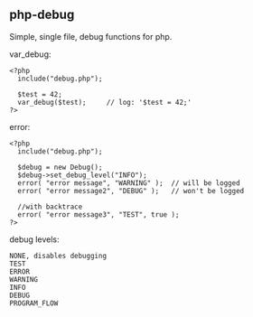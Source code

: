 ## php-debug
  
Simple, single file, debug functions for php.  
  
var_debug:  
```
<?php
  include("debug.php");

  $test = 42;
  var_debug($test);     // log: '$test = 42;'
?>
```
  
error:  
```
<?php
  include("debug.php");

  $debug = new Debug();
  $debug->set_debug_level("INFO");
  error( "error message", "WARNING" );  // will be logged
  error( "error message2", "DEBUG" );   // won't be logged
  
  //with backtrace
  error( "error message3", "TEST", true ); 
?>
```
  
debug levels:
```
NONE, disables debugging  
TEST  
ERROR  
WARNING  
INFO  
DEBUG  
PROGRAM_FLOW  
```
